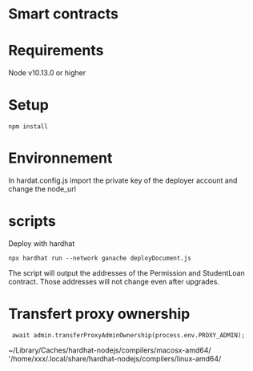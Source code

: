 # Smart contracts 

# Requirements

Node v10.13.0 or higher 

# Setup

    npm install

# Environnement 

In hardat.config.js import the private key of the deployer account and change the node_url

# scripts

Deploy with hardhat

    npx hardhat run --network ganache deployDocument.js

The script will output the addresses of the Permission and StudentLoan contract. Those addresses will not change even after upgrades. 


# Transfert proxy ownership

     await admin.transferProxyAdminOwnership(process.env.PROXY_ADMIN);

  ~/Library/Caches/hardhat-nodejs/compilers/macosx-amd64/
  '/home/xxx/.local/share/hardhat-nodejs/compilers/linux-amd64/